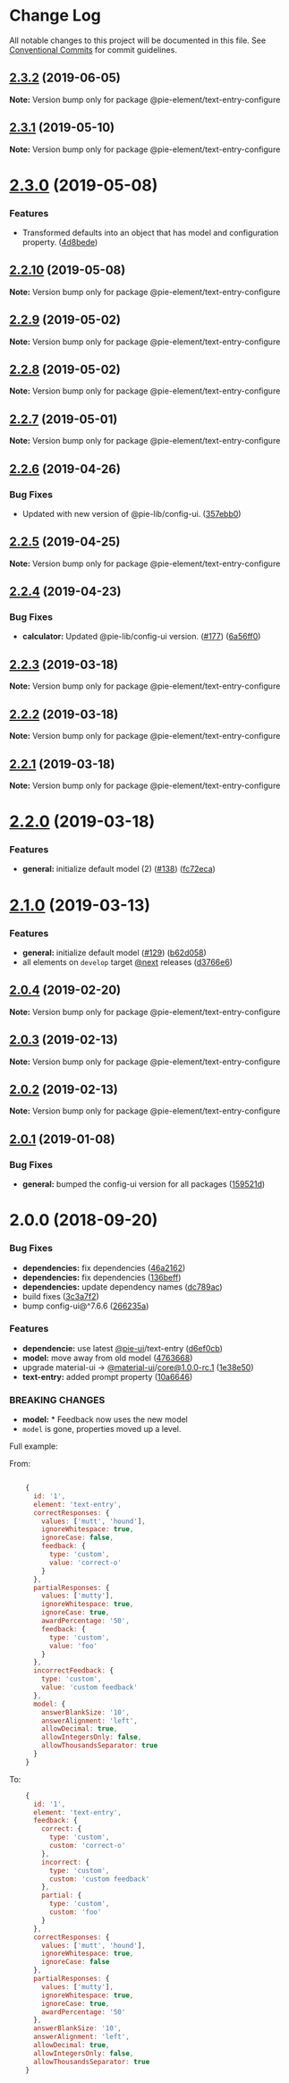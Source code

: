 # Change Log

All notable changes to this project will be documented in this file.
See [Conventional Commits](https://conventionalcommits.org) for commit guidelines.

## [2.3.2](https://github.com/pie-framework/pie-elements/compare/@pie-element/text-entry-configure@2.3.1...@pie-element/text-entry-configure@2.3.2) (2019-06-05)

**Note:** Version bump only for package @pie-element/text-entry-configure





## [2.3.1](https://github.com/pie-framework/pie-elements/compare/@pie-element/text-entry-configure@2.3.0...@pie-element/text-entry-configure@2.3.1) (2019-05-10)

**Note:** Version bump only for package @pie-element/text-entry-configure





# [2.3.0](https://github.com/pie-framework/pie-elements/compare/@pie-element/text-entry-configure@2.2.10...@pie-element/text-entry-configure@2.3.0) (2019-05-08)


### Features

* Transformed defaults into an object that has model and configuration property. ([4d8bede](https://github.com/pie-framework/pie-elements/commit/4d8bede))





## [2.2.10](https://github.com/pie-framework/pie-elements/compare/@pie-element/text-entry-configure@2.2.9...@pie-element/text-entry-configure@2.2.10) (2019-05-08)

**Note:** Version bump only for package @pie-element/text-entry-configure





## [2.2.9](https://github.com/pie-framework/pie-elements/compare/@pie-element/text-entry-configure@2.2.8...@pie-element/text-entry-configure@2.2.9) (2019-05-02)

**Note:** Version bump only for package @pie-element/text-entry-configure





## [2.2.8](https://github.com/pie-framework/pie-elements/compare/@pie-element/text-entry-configure@2.2.7...@pie-element/text-entry-configure@2.2.8) (2019-05-02)

**Note:** Version bump only for package @pie-element/text-entry-configure





## [2.2.7](https://github.com/pie-framework/pie-elements/compare/@pie-element/text-entry-configure@2.2.6...@pie-element/text-entry-configure@2.2.7) (2019-05-01)

**Note:** Version bump only for package @pie-element/text-entry-configure





## [2.2.6](https://github.com/pie-framework/pie-elements/compare/@pie-element/text-entry-configure@2.2.5...@pie-element/text-entry-configure@2.2.6) (2019-04-26)


### Bug Fixes

* Updated with new version of @pie-lib/config-ui. ([357ebb0](https://github.com/pie-framework/pie-elements/commit/357ebb0))





## [2.2.5](https://github.com/pie-framework/pie-elements/compare/@pie-element/text-entry-configure@2.2.4...@pie-element/text-entry-configure@2.2.5) (2019-04-25)

**Note:** Version bump only for package @pie-element/text-entry-configure





## [2.2.4](https://github.com/pie-framework/pie-elements/compare/@pie-element/text-entry-configure@2.2.3...@pie-element/text-entry-configure@2.2.4) (2019-04-23)


### Bug Fixes

* **calculator:** Updated @pie-lib/config-ui version. ([#177](https://github.com/pie-framework/pie-elements/issues/177)) ([6a56ff0](https://github.com/pie-framework/pie-elements/commit/6a56ff0))





## [2.2.3](https://github.com/pie-framework/pie-elements/compare/@pie-element/text-entry-configure@2.2.2...@pie-element/text-entry-configure@2.2.3) (2019-03-18)

**Note:** Version bump only for package @pie-element/text-entry-configure





## [2.2.2](https://github.com/pie-framework/pie-elements/compare/@pie-element/text-entry-configure@2.2.1...@pie-element/text-entry-configure@2.2.2) (2019-03-18)

**Note:** Version bump only for package @pie-element/text-entry-configure





## [2.2.1](https://github.com/pie-framework/pie-elements/compare/@pie-element/text-entry-configure@2.2.0...@pie-element/text-entry-configure@2.2.1) (2019-03-18)

**Note:** Version bump only for package @pie-element/text-entry-configure





# [2.2.0](https://github.com/pie-framework/pie-elements/compare/@pie-element/text-entry-configure@2.1.0...@pie-element/text-entry-configure@2.2.0) (2019-03-18)


### Features

* **general:** initialize default model (2) ([#138](https://github.com/pie-framework/pie-elements/issues/138)) ([fc72eca](https://github.com/pie-framework/pie-elements/commit/fc72eca))





# [2.1.0](https://github.com/pie-framework/pie-elements/compare/@pie-element/text-entry-configure@2.0.4...@pie-element/text-entry-configure@2.1.0) (2019-03-13)


### Features

* **general:** initialize default model ([#129](https://github.com/pie-framework/pie-elements/issues/129)) ([b62d058](https://github.com/pie-framework/pie-elements/commit/b62d058))
* all elements on `develop` target [@next](https://github.com/next) releases ([d3766e6](https://github.com/pie-framework/pie-elements/commit/d3766e6))





## [2.0.4](https://github.com/pie-framework/pie-elements/compare/@pie-element/text-entry-configure@2.0.3...@pie-element/text-entry-configure@2.0.4) (2019-02-20)

**Note:** Version bump only for package @pie-element/text-entry-configure





## [2.0.3](https://github.com/pie-framework/pie-elements/compare/@pie-element/text-entry-configure@2.0.2...@pie-element/text-entry-configure@2.0.3) (2019-02-13)

**Note:** Version bump only for package @pie-element/text-entry-configure





## [2.0.2](https://github.com/pie-framework/pie-elements/compare/@pie-element/text-entry-configure@2.0.1...@pie-element/text-entry-configure@2.0.2) (2019-02-13)

**Note:** Version bump only for package @pie-element/text-entry-configure





## [2.0.1](https://github.com/pie-framework/pie-elements/compare/@pie-element/text-entry-configure@2.0.0...@pie-element/text-entry-configure@2.0.1) (2019-01-08)


### Bug Fixes

* **general:** bumped the config-ui version for all packages ([159521d](https://github.com/pie-framework/pie-elements/commit/159521d))





<a name="2.0.0"></a>
# 2.0.0 (2018-09-20)


### Bug Fixes

* **dependencies:** fix dependencies ([46a2162](https://github.com/pie-framework/pie-elements/commit/46a2162))
* **dependencies:** fix dependencies ([136beff](https://github.com/pie-framework/pie-elements/commit/136beff))
* **dependencies:** update dependency names ([dc789ac](https://github.com/pie-framework/pie-elements/commit/dc789ac))
* build fixes ([3c3a7f2](https://github.com/pie-framework/pie-elements/commit/3c3a7f2))
* bump config-ui@^7.6.6 ([266235a](https://github.com/pie-framework/pie-elements/commit/266235a))


### Features

* **dependencie:** use latest [@pie-ui](https://github.com/pie-ui)/text-entry ([d6ef0cb](https://github.com/pie-framework/pie-elements/commit/d6ef0cb))
* **model:** move away from old model ([4763668](https://github.com/pie-framework/pie-elements/commit/4763668))
* upgrade material-ui -> [@material-ui](https://github.com/material-ui)/core@1.0.0-rc.1 ([1e38e50](https://github.com/pie-framework/pie-elements/commit/1e38e50))
* **text-entry:** added prompt property ([10a6646](https://github.com/pie-framework/pie-elements/commit/10a6646))


### BREAKING CHANGES

* **model:** * Feedback now uses the new model
* `model` is gone, properties moved up a level.

Full example:

From:
```javascript

    {
      id: '1',
      element: 'text-entry',
      correctResponses: {
        values: ['mutt', 'hound'],
        ignoreWhitespace: true,
        ignoreCase: false,
        feedback: {
          type: 'custom',
          value: 'correct-o'
        }
      },
      partialResponses: {
        values: ['mutty'],
        ignoreWhitespace: true,
        ignoreCase: true,
        awardPercentage: '50',
        feedback: {
          type: 'custom',
          value: 'foo'
        }
      },
      incorrectFeedback: {
        type: 'custom',
        value: 'custom feedback'
      },
      model: {
        answerBlankSize: '10',
        answerAlignment: 'left',
        allowDecimal: true,
        allowIntegersOnly: false,
        allowThousandsSeparator: true
      }
    }

```

To:
```javascript
    {
      id: '1',
      element: 'text-entry',
      feedback: {
        correct: {
          type: 'custom',
          custom: 'correct-o'
        },
        incorrect: {
          type: 'custom',
          custom: 'custom feedback'
        },
        partial: {
          type: 'custom',
          custom: 'foo'
        }
      },
      correctResponses: {
        values: ['mutt', 'hound'],
        ignoreWhitespace: true,
        ignoreCase: false
      },
      partialResponses: {
        values: ['mutty'],
        ignoreWhitespace: true,
        ignoreCase: true,
        awardPercentage: '50'
      },
      answerBlankSize: '10',
      answerAlignment: 'left',
      allowDecimal: true,
      allowIntegersOnly: false,
      allowThousandsSeparator: true
    }
```
